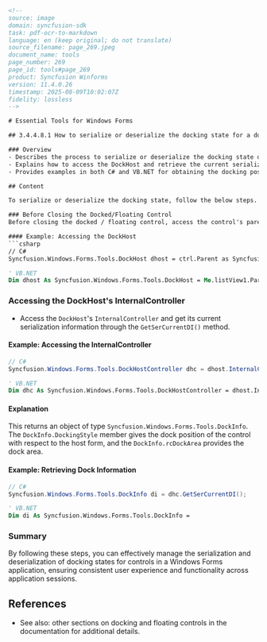 ```html
<!-- 
source: image
domain: syncfusion-sdk
task: pdf-ocr-to-markdown
language: en (keep original; do not translate)
source_filename: page_269.jpeg
document_name: tools
page_number: 269
page_id: tools#page_269
product: Syncfusion Winforms
version: 11.4.0.26
timestamp: 2025-08-09T10:02:07Z
fidelity: lossless
-->

# Essential Tools for Windows Forms

## 3.4.4.8.1 How to serialize or deserialize the docking state for a docked control on loading the application?

### Overview
- Describes the process to serialize or deserialize the docking state of a docked control in a Windows Forms application.
- Explains how to access the DockHost and retrieve the current serialization information using `GetSerCurrentDI()` method.
- Provides examples in both C# and VB.NET for obtaining the docking position and area of a control.

## Content

To serialize or deserialize the docking state, follow the below steps.

### Before Closing the Docked/Floating Control
Before closing the docked / floating control, access the control's parent and cast this to type `Syncfusion.Windows.Forms.Tools.DockHost`.

#### Example: Accessing the DockHost
```csharp
// C#
Syncfusion.Windows.Forms.Tools.DockHost dhost = ctrl.Parent as Syncfusion.Windows.Forms.Tools.DockHost;
```

```vb
' VB.NET
Dim dhost As Syncfusion.Windows.Forms.Tools.DockHost = Me.listView1.Parent as Syncfusion.Windows.Forms.Tools.DockHost
```

### Accessing the DockHost's InternalController
- Access the `DockHost`'s `InternalController` and get its current serialization information through the `GetSerCurrentDI()` method.

#### Example: Accessing the InternalController
```csharp
// C#
Syncfusion.Windows.Forms.Tools.DockHostController dhc = dhost.InternalController as Syncfusion.Windows.Forms.Tools.DockHostController;
```

```vb
' VB.NET
Dim dhc As Syncfusion.Windows.Forms.Tools.DockHostController = dhost.InternalController as Syncfusion.Windows.Forms.Tools.DockHostController
```

#### Explanation
This returns an object of type `Syncfusion.Windows.Forms.Tools.DockInfo`. The `DockInfo.DockingStyle` member gives the dock position of the control with respect to the host form, and the `DockInfo.rcDockArea` provides the dock area.

#### Example: Retrieving Dock Information
```csharp
// C#
Syncfusion.Windows.Forms.Tools.DockInfo di = dhc.GetSerCurrentDI();
```

```vb
' VB.NET
Dim di As Syncfusion.Windows.Forms.Tools.DockInfo =
```

### Summary
By following these steps, you can effectively manage the serialization and deserialization of docking states for controls in a Windows Forms application, ensuring consistent user experience and functionality across application sessions.

## References
- See also: other sections on docking and floating controls in the documentation for additional details.

<!-- tags: [syncfusion, windows forms, docking controls, serialization, deserialization, dockhost, internalcontroller, dockingstyle, dockinfo] keywords: [syncfusion, windows forms, docking controls, serialize, deserialize, dockhost, internalcontroller, dockingstyle, dockinfo] -->
```
